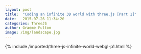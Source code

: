 ```yaml
---
layout: post
title:  "Coding an infinite 3D world with three.js [Part 1]"
date:   2015-07-26 11:34:20
categories: ThreeJS
author: Graeme Fulton
image: /img/landscape.jpg
---
```

{% include /imported/three-js-infinite-world-webgl-p1.html %}
